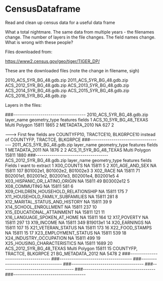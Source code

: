 # CensusDataframe

Read and clean up census data for a useful data frame

What a total nightmare. The same data from multiple years - the filenames change. The number of layers in the file changes. The field names change. What is wrong with these people?

Files downloaded from:

https://www2.census.gov/geo/tiger/TIGER_DP/

These are the downloaded files (note the change in filename, sigh)

2010_ACS_5YR_BG_48.gdb.zip
2011_ACS_5YR_BG_48.gdb.zip
ACS_2012_5YR_BG_48.gdb.zip
ACS_2013_5YR_BG_48.gdb.zip
ACS_2014_5YR_BG_48.gdb.zip
ACS_2015_5YR_BG_48.gdb.zip
ACS_2016_5YR_BG_48.gdb.zip

Layers in the files:

###-------------------------------------
2010_ACS_5YR_BG_48.gdb.zip
              layer_name geometry_type features fields
1 ACS_10_5YR_BG_48_TEXAS Multi Polygon    15811   1865
2          METADATA_2010            NA      627      2

--->  First few fields are COUNTYFP10, TRACTCE10, BLKGRPCE10 instead of COUNTYFP, TRACTCE, BLKGRPCE
###-------------------------------------
2011_ACS_5YR_BG_48.gdb.zip
              layer_name geometry_type features fields
1          METADATA_2011            NA     1876      2
2 ACS_11_5YR_BG_48_TEXAS Multi Polygon    15811   1880
###-------------------------------------
ACS_2012_5YR_BG_48.gdb.zip
                            layer_name geometry_type features fields  Fields I want to extract
1                           X00_COUNTS            NA    15811      5 
2                      X01_AGE_AND_SEX            NA    15811    107 B01002e1, B01002e2, B01002e3
3                             X02_RACE            NA    15811     71 B02001e1, B02001e2, B02001e3, B02001e4, B02001e5
4        X03_HISPANIC_OR_LATINO_ORIGIN            NA    15811     49 B03002e12
5                        X08_COMMUTING            NA    15811    581
6  X09_CHILDREN_HOUSEHOLD_RELATIONSHIP            NA    15811    175
7     X11_HOUSEHOLD_FAMILY_SUBFAMILIES            NA    15811    281
8       X12_MARITAL_STATUS_AND_HISTORY            NA    15811     39
9                X14_SCHOOL_ENROLLMENT            NA    15811    237
10          X15_EDUCATIONAL_ATTAINMENT            NA    15811    121
11         X16_LANGUAGE_SPOKEN_AT_HOME            NA    15811    164
12                         X17_POVERTY            NA    15811    297
13                          X19_INCOME            NA    15811    349 B19013e1
14                        X20_EARNINGS            NA    15811    107
15                  X21_VETERAN_STATUS            NA    15811    173
16                     X22_FOOD_STAMPS            NA    15811     15
17               X23_EMPLOYMENT_STATUS            NA    15811    539
18             X24_INDUSTRY_OCCUPATION            NA    15811    499
19         X25_HOUSING_CHARACTERISTICS            NA    15811   1689
20            ACS_2012_5YR_BG_48_TEXAS Multi Polygon    15811     15 COUNTYFP, TRACTCE, BLKGRPCE
21                    BG_METADATA_2012            NA     5478      2
###-------------------------------------
###-------------------------------------
###-------------------------------------
###-------------------------------------
###-------------------------------------
###-------------------------------------
###-------------------------------------
